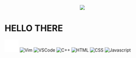 <p align="center">
    <img src="https://c.tenor.com/zHi1yy-QyTUAAAAd/anime-train.gif">
</p>

# HELLO THERE
<p>    
    <img src="./img/terminal.svg" alt="Terminal" style="height:40px;">
    <img src="https://upload.wikimedia.org/wikipedia/commons/9/9f/Vimlogo.svg" alt="Vim" style="width:40px;">
    <img src="./img/vsCode" alt="VSCode" style="width=40px">
    <img src="" alt="C++" style="width=40px">
    <img src="" alt="HTML" style="width=40px">
    <img src="" alt="CSS" style="width=40px">
    <img src="" alt="Javascript" style="width=40px">
    <img src="" alt="" style="width=40px">
    <img src="" alt="" style="width=40px">
    <img src="" alt="" style="width=40px">
</p>